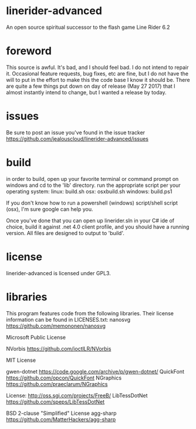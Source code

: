 # linerider-advanced
An open source spiritual successor to the flash game Line Rider 6.2

# foreword
This source is awful. It's bad, and I should feel bad. I do not intend to repair it. Occasional feature requests, bug fixes, etc are fine, but I do not have the will to put in the effort to make this the code base I know it should be.
There are quite a few things put down on day of release (May 27 2017) that I almost instantly intend to change, but I wanted a release by today.
# issues
Be sure to post an issue you've found in the issue tracker https://github.com/jealouscloud/linerider-advanced/issues

# build
in order to build, open up your favorite terminal or command prompt on windows and cd to the 'lib' directory.
run the appropriate script per your operating system:
linux: build.sh
osx: osxbuild.sh
windows: build.ps1

If you don't know how to run a powershell (windows) script/shell script (osx), I'm sure google can help you.

Once you've done that you can open up linerider.sln in your C# ide of choice, build it against .net 4.0 client profile, and you should have a running version.
All files are designed to output to 'build'.

# license
linerider-advanced is licensed under GPL3.

# libraries
This program features code from the following libraries. Their license information can be found in LICENSES.txt:
nanosvg https://github.com/memononen/nanosvg

Microsoft Public License

NVorbis https://github.com/ioctlLR/NVorbis

MIT License

gwen-dotnet https://code.google.com/archive/p/gwen-dotnet/
QuickFont https://github.com/opcon/QuickFont
NGraphics https://github.com/praeclarum/NGraphics


License: http://oss.sgi.com/projects/FreeB/
LibTessDotNet https://github.com/speps/LibTessDotNet

BSD 2-clause "Simplified" License
agg-sharp https://github.com/MatterHackers/agg-sharp

